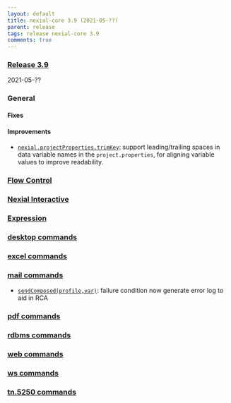 ```yaml
---
layout: default
title: nexial-core 3.9 (2021-05-??)
parent: release
tags: release nexial-core 3.9
comments: true
---
```


### <a href="https://github.com/nexiality/nexial-core/releases/tag/nexial-core-v3.9_????" class="external-link" target="_nexial_link">Release 3.9</a>
2021-05-??


### General
#### Fixes

#### Improvements
- [`nexial.projectProperties.trimKey`](../systemvars/content.html#nexial.projectProperties.trimKey): support 
  leading/trailing spaces in data variable names in the `project.properties`, for aligning variable values to improve 
  readability.


### [Flow Control](../flowcontrols)


### [Nexial Interactive](../interactive)


### [Expression](../expressions)


### [desktop commands](../commands/desktop)


### [excel commands](../commands/excel)


### [mail commands](../commands/mail)
- [`sendComposed(profile,var)`](../commands/mail/sendComposed(profile,var)): failure condition now generate error log to aid in RCA


### [pdf commands](../commands/pdf)


### [rdbms commands](../commands/rdbms)


### [web commands](../commands/web)


### [ws commands](../commands/ws)


### [tn.5250 commands](../commands/tn.5250)
